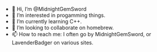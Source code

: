 - 👋 Hi, I’m @MidnightGemSword
- 👀 I’m interested in progamming things.
- 🌱 I’m currently learning C++.
- 💞️ I’m looking to collaborate on homebrew.
- 📫 How to reach me: I often go by MidnightGemSword, or LavenderBadger on various sites.

<!---
MidnightGemSword/MidnightGemSword is a ✨ special ✨ repository because its `README.md` (this file) appears on your GitHub profile.
You can click the Preview link to take a look at your changes.
--->
